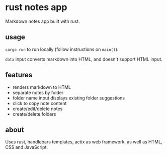 # rust notes app

Markdown notes app built with rust.

## usage

`cargo run` to run locally (follow instructions on `main()`).

`data` input converts markdown into HTML, and doesn't support HTML input.

## features

- renders markdown to HTML
- separate notes by folder
- folder name input displays existing folder suggestions
- click to copy note content
- create/edit/delete notes
- create/delete folders

## about

Uses rust, handlebars templates, actix as web framework, as well as HTML, CSS and JavaScript.
